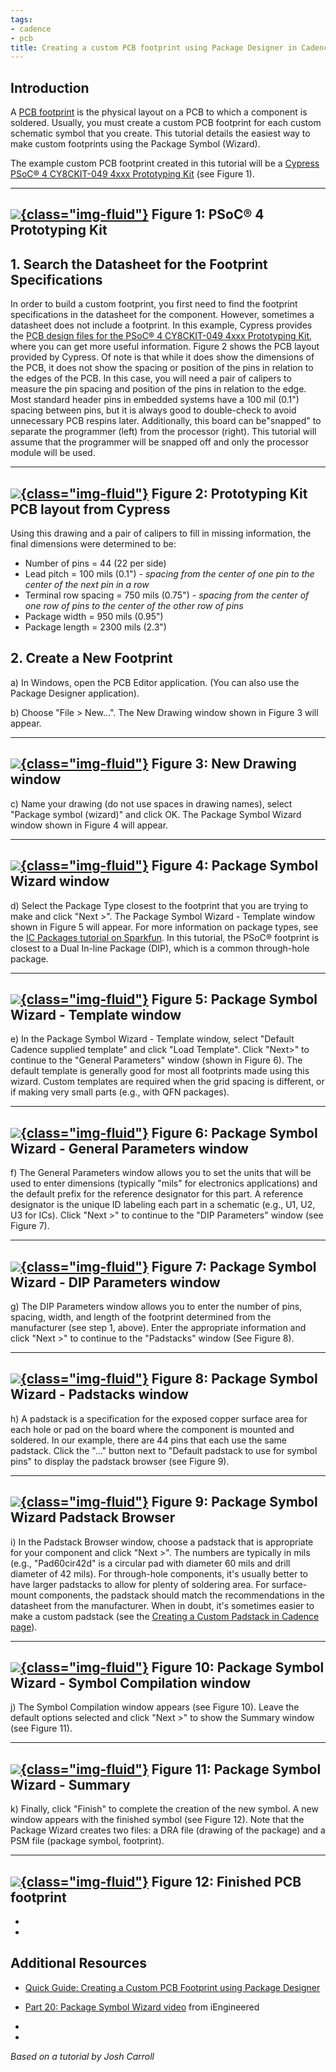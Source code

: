 ```yaml
---
tags:
- cadence
- pcb
title: Creating a custom PCB footprint using Package Designer in Cadence
---
```


## Introduction

A [PCB footprint](https://en.wikipedia.org/wiki/Footprint_(electronics)) is the physical layout on a PCB to which a component is soldered. Usually, you must create a custom PCB footprint for each custom schematic symbol that you create. This tutorial details the easiest way to make custom footprints using the Package Symbol (Wizard).

The example custom PCB footprint created in this tutorial will be a [Cypress PSoC® 4 CY8CKIT-049 4xxx Prototyping Kit](http://www.cypress.com/documentation/development-kitsboards/psoc-4-cy8ckit-049-4xxx-prototyping-kits) (see Figure 1).

  -----------------------------------------------------------------------------
   [![](figures/figure_312.jpg){class="img-fluid"}](larger/image0112.jpg)
                        Figure 1: PSoC® 4 Prototyping Kit
  -----------------------------------------------------------------------------

## 1. Search the Datasheet for the Footprint Specifications

In order to build a custom footprint, you first need to find the footprint specifications in the datasheet for the component. However, sometimes a datasheet does not include a footprint. In this example, Cypress provides the [PCB design files for the PSoC® 4 CY8CKIT-049 4xxx Prototyping Kit](http://www.cypress.com/file/126221/download), where you can get more useful information. Figure 2 shows the PCB layout provided by Cypress. Of note is that while it does show the dimensions of the PCB, it does not show the spacing or position of the pins in relation to the edges of the PCB. In this case, you will need a pair of calipers to measure the pin spacing and position of the pins in relation to the edge. Most standard header pins in embedded systems have a 100 mil (0.1") spacing between pins, but it is always good to double-check to avoid unnecessary PCB respins later. Additionally, this board can be"snapped" to separate the programmer (left) from the processor (right). This tutorial will assume that the programmer will be snapped off and only the processor module will be used.

  ------------------------------------------------------------------------------
   [![](figures/figure_313.png){class="img-fluid"}](larger/image0113.png)
                Figure 2: Prototyping Kit PCB layout from Cypress
  ------------------------------------------------------------------------------

Using this drawing and a pair of calipers to fill in missing information, the final dimensions were determined to be:

-   Number of pins = 44 (22 per side)
-   Lead pitch = 100 mils (0.1") - *spacing from the center of one pin to the center of the next pin in a row*
-   Terminal row spacing = 750 mils (0.75") - *spacing from the center of one row of pins to the center of the other row of pins*
-   Package width = 950 mils (0.95")
-   Package length = 2300 mils (2.3")

## 2. Create a New Footprint

a)  In Windows, open the PCB Editor application. (You can also use the Package Designer application).

b)  Choose "File > New...". The New Drawing window shown in Figure 3 will appear.

  ------------------------------------------------------------------------------
   [![](figures/figure_314.png){class="img-fluid"}](larger/image0114.png)
                           Figure 3: New Drawing window
  ------------------------------------------------------------------------------

c)  Name your drawing (do not use spaces in drawing names), select "Package symbol (wizard)" and click OK. The Package Symbol Wizard window shown in Figure 4 will appear.

  ------------------------------------------------------------------------------
   [![](figures/figure_315.png){class="img-fluid"}](larger/image0115.png)
                      Figure 4: Package Symbol Wizard window
  ------------------------------------------------------------------------------

d)  Select the Package Type closest to the footprint that you are trying to make and click "Next >". The Package Symbol Wizard - Template window shown in Figure 5 will appear. For more information on package types, see the [IC Packages tutorial on Sparkfun](https://learn.sparkfun.com/tutorials/integrated-circuits/ic-packages). In this tutorial, the PSoC® footprint is closest to a Dual In-line Package (DIP), which is a common through-hole package.

  ------------------------------------------------------------------------------
   [![](figures/figure_316.png){class="img-fluid"}](larger/image0116.png)
                Figure 5: Package Symbol Wizard - Template window
  ------------------------------------------------------------------------------

e)  In the Package Symbol Wizard - Template window, select "Default Cadence supplied template" and click "Load Template". Click "Next>" to continue to the "General Parameters" window (shown in Figure 6). The default template is generally good for most all footprints made using this wizard. Custom templates are required when the grid spacing is different, or if making very small parts (e.g., with QFN packages).

  ------------------------------------------------------------------------------
   [![](figures/figure_317.png){class="img-fluid"}](larger/image0117.png)
           Figure 6: Package Symbol Wizard - General Parameters window
  ------------------------------------------------------------------------------

f)  The General Parameters window allows you to set the units that will be used to enter dimensions (typically "mils" for electronics applications) and the default prefix for the reference designator for this part. A reference designator is the unique ID labeling each part in a schematic (e.g., U1, U2, U3 for ICs). Click "Next >" to continue to the "DIP Parameters" window (see Figure 7).

  ------------------------------------------------------------------------------
   [![](figures/figure_318.png){class="img-fluid"}](larger/image0118.png)
             Figure 7: Package Symbol Wizard - DIP Parameters window
  ------------------------------------------------------------------------------

g)  The DIP Parameters window allows you to enter the number of pins, spacing, width, and length of the footprint determined from the manufacturer (see step 1, above). Enter the appropriate information and click "Next >" to continue to the "Padstacks" window (See Figure 8).

  ------------------------------------------------------------------------------
   [![](figures/figure_319.png){class="img-fluid"}](larger/image0119.png)
                Figure 8: Package Symbol Wizard - Padstacks window
  ------------------------------------------------------------------------------

h)  A padstack is a specification for the exposed copper surface area for each hole or pad on the board where the component is mounted and soldered. In our example, there are 44 pins that each use the same padstack. Click the "..." button next to "Default padstack to use for symbol pins" to display the padstack browser (see Figure 9).

  ------------------------------------------------------------------------------
   [![](figures/figure_320.png){class="img-fluid"}](larger/image0120.png)
                 Figure 9: Package Symbol Wizard Padstack Browser
  ------------------------------------------------------------------------------

i)  In the Padstack Browser window, choose a padstack that is appropriate for your component and click "Next >". The numbers are typically in mils (e.g., "Pad60cir42d" is a circular pad with diameter 60 mils and drill diameter of 42 mils). For through-hole components, it's usually better to have larger padstacks to allow for plenty of soldering area. For surface-mount components, the padstack should match the recommendations in the datasheet from the manufacturer. When in doubt, it's sometimes easier to make a custom padstack (see the [Creating a Custom Padstack in Cadence page](creating-a-custom-padstack-in-cadence.html)).

  ------------------------------------------------------------------------------
   [![](figures/figure_321.png){class="img-fluid"}](larger/image0121.png)
           Figure 10: Package Symbol Wizard - Symbol Compilation window
  ------------------------------------------------------------------------------

j)  The Symbol Compilation window appears (see Figure 10). Leave the default options selected and click "Next >" to show the Summary window (see Figure 11).

  ------------------------------------------------------------------------------
   [![](figures/figure_322.png){class="img-fluid"}](larger/image0122.png)
                    Figure 11: Package Symbol Wizard - Summary
  ------------------------------------------------------------------------------

k)  Finally, click "Finish" to complete the creation of the new symbol. A new window appears with the finished symbol (see Figure 12). Note that the Package Wizard creates two files: a DRA file (drawing of the package) and a PSM file (package symbol, footprint).

  ------------------------------------------------------------------------------
   [![](figures/figure_323.png){class="img-fluid"}](larger/image0123.png)
                        Figure 12: Finished PCB footprint
  ------------------------------------------------------------------------------

-   
-   

## Additional Resources

-   [Quick Guide: Creating a Custom PCB Footprint using Package Designer](creating-a-custom-pcb-footprint-using-package-designer-in-cadence.html)

-   [Part 20: Package Symbol Wizard video](https://www.youtube.com/watch?v=cEmX-KElXdw) from iEngineered

-   

-   

*Based on a tutorial by Josh Carroll*
